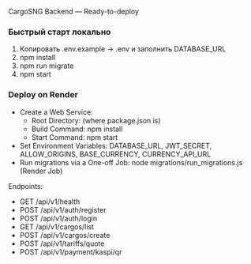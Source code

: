 
CargoSNG Backend — Ready-to-deploy

### Быстрый старт локально
1. Копировать .env.example -> .env и заполнить DATABASE_URL
2. npm install
3. npm run migrate
4. npm start

### Deploy on Render
- Create a Web Service:
  - Root Directory: (where package.json is)
  - Build Command: npm install
  - Start Command: npm start
- Set Environment Variables: DATABASE_URL, JWT_SECRET, ALLOW_ORIGINS, BASE_CURRENCY, CURRENCY_API_URL
- Run migrations via a One-off Job: node migrations/run_migrations.js (Render Job)

Endpoints:
- GET /api/v1/health
- POST /api/v1/auth/register
- POST /api/v1/auth/login
- GET /api/v1/cargos/list
- POST /api/v1/cargos/create
- POST /api/v1/tariffs/quote
- POST /api/v1/payment/kaspi/qr

